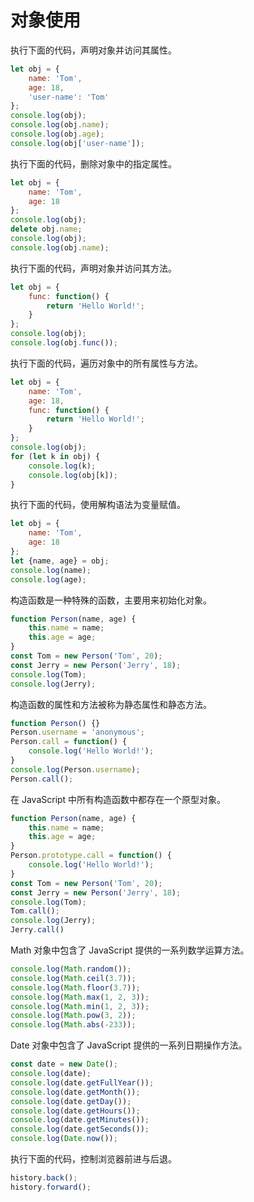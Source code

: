 # 对象使用

执行下面的代码，声明对象并访问其属性。

```javascript
let obj = {
    name: 'Tom',
    age: 18,
    'user-name': 'Tom'
};
console.log(obj);
console.log(obj.name);
console.log(obj.age);
console.log(obj['user-name']);
```

执行下面的代码，删除对象中的指定属性。

```javascript
let obj = {
    name: 'Tom',
    age: 18
};
console.log(obj);
delete obj.name;
console.log(obj);
console.log(obj.name);
```

执行下面的代码，声明对象并访问其方法。

```javascript
let obj = {
    func: function() {
        return 'Hello World!';
    }
};
console.log(obj);
console.log(obj.func());
```

执行下面的代码，遍历对象中的所有属性与方法。

```javascript
let obj = {
    name: 'Tom',
    age: 18,
    func: function() {
        return 'Hello World!';
    }
};
console.log(obj);
for (let k in obj) {
    console.log(k);
    console.log(obj[k]);
}
```

执行下面的代码，使用解构语法为变量赋值。

```javascript
let obj = {
    name: 'Tom',
    age: 18
};
let {name, age} = obj;
console.log(name);
console.log(age);
```

构造函数是一种特殊的函数，主要用来初始化对象。

```javascript
function Person(name, age) {
    this.name = name;
    this.age = age;
}
const Tom = new Person('Tom', 20);
const Jerry = new Person('Jerry', 18);
console.log(Tom);
console.log(Jerry);
```

构造函数的属性和方法被称为静态属性和静态方法。

```javascript
function Person() {}
Person.username = 'anonymous';
Person.call = function() {
    console.log('Hello World!');
}
console.log(Person.username);
Person.call();
```

在 JavaScript 中所有构造函数中都存在一个原型对象。

```javascript
function Person(name, age) {
    this.name = name;
    this.age = age;
}
Person.prototype.call = function() {
    console.log('Hello World!');
}
const Tom = new Person('Tom', 20);
const Jerry = new Person('Jerry', 18);
console.log(Tom);
Tom.call();
console.log(Jerry);
Jerry.call()
```

Math 对象中包含了 JavaScript 提供的一系列数学运算方法。

```javascript
console.log(Math.random());
console.log(Math.ceil(3.7));
console.log(Math.floor(3.7));
console.log(Math.max(1, 2, 3));
console.log(Math.min(1, 2, 3));
console.log(Math.pow(3, 2));
console.log(Math.abs(-233));
```

Date 对象中包含了 JavaScript 提供的一系列日期操作方法。

```javascript
const date = new Date();
console.log(date);
console.log(date.getFullYear());
console.log(date.getMonth());
console.log(date.getDay());
console.log(date.getHours());
console.log(date.getMinutes());
console.log(date.getSeconds());
console.log(Date.now());
```

执行下面的代码，控制浏览器前进与后退。

```javascript
history.back();
history.forward();
```

